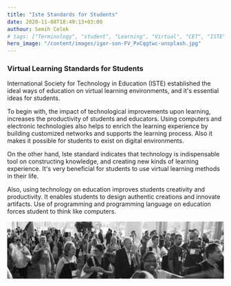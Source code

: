 ```yaml
---
title: "Iste Standards for Students"
date: 2020-11-08T18:49:13+03:00
authour: Semih Celek
# tags: ["Terminology", "student", "Learning", "Virtual", "CET", "ISTE", "ability"]
hero_image: "/content/images/igor-son-FV_PxCqgtwc-unsplash.jpg"
---
```


### Virtual Learning Standards for Students

International Society for Technology in Education (ISTE) established the ideal ways of education on virtual learning environments, and it's essential ideas for students.

To begin with, the impact of technological improvements upon learning, increases the productivity of students and educators.
Using computers and electronic technologies also helps to enrich the learning experience by building customized networks and supports the learning process. Also it makes it possible for students to exist on digital environments.

On the other hand, Iste standard indicates that technology is indispensable tool on constructing knowledge, and creating new kinds of learning experience. It's very beneficial for students to use virtual learning methods in their life.

Also, using technology on education improves students creativity and productivity. It enables students to design authentic creations and innovate artifacts. Use of programming and programming language on education forces student to think like computers.

![](/content/images/media/social-people.png)

